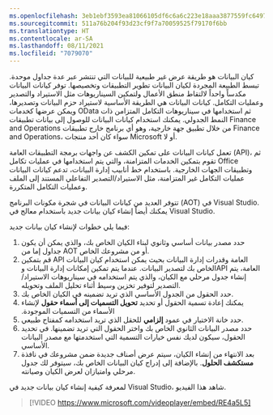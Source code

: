 ```yaml
---
ms.openlocfilehash: 3eb1ebf3593ea81066105df6c6a6c223e18aaa3877559fc6497fe9720988fa74
ms.sourcegitcommit: 511a76b204f93d23cf9f7a70059525f79170f6bb
ms.translationtype: HT
ms.contentlocale: ar-SA
ms.lasthandoff: 08/11/2021
ms.locfileid: "7079070"
---
```


كيان البيانات هو طريقة عرض غير طبيعية للبيانات التي تنتشر عبر عدة جداول موحدة. تبسط الطبيعة المجردة لكيان البيانات تطوير التطبيقات وتخصيصها. توفر كيانات البيانات مكدساً واحداً لالتقاط منطق الأعمال ولتمكين السيناريوهات مثل الاستيراد والتصدير وعمليات التكامل. كيانات البيانات هي الطريقة الأساسية لاستيراد حزم البيانات وتصديرها، ويمكن عرضها كخدمات OData ثم استخدامها في سيناريوهات التكامل المتزامن ذات النمط الجدولي. يمكنك استخدام كيانات البيانات للوصول إلى بيانات تطبيقات Finance and Operations من خلال تطبيق جهة خارجية، وهو أي برنامج خارج تطبيقات Finance and Operations، سواء كان أحد منتجات Microsoft أو لا.

تعمل كيانات البيانات على تمكين الكشف عن واجهات برمجة التطبيقات العامة (API)، ثم تقوم بتمكين الخدمات المتزامنة، والتي يتم استخدامها في عمليات تكامل Office وتطبيقات الجهات الخارجية. باستخدام خط أنابيب إدارة البيانات، تدعم كيانات البيانات عمليات التكامل غير المتزامنة، مثل الاستيراد/التصدير التفاعلي المستند إلى الملف وعمليات التكامل المتكررة.

تتوفر العديد من كيانات البيانات في شجرة مكونات البرنامج (AOT) في Visual Studio. يمكنك أيضاً إنشاء كيان بيانات جديد باستخدام معالج في Visual Studio.

فيما يلي خطوات لإنشاء كيان بيانات جديد:

1.  حدد مصدر بيانات أساسي وثانوي لبناء الكيان الخاص بك، والذي يمكن أن يكون جداول إما من AOT أو من مشروعك الخاص.
2.  قم بتمكين API العامة وقدرات إدارة البيانات بحيث يمكن استخدام كيان البيانات الخاص بك لتصدير البيانات. عندما يتم تمكين إمكانات إدارة البيانات وAPI العامة، يتم إنشاء جدول مرحلي مع الكيان، والذي يتم استخدامه في سيناريوهات الاستيراد/التصدير لتوفير تخزين وسيط أثناء تحليل الملف وتحويله.
4.  حدد الحقول من الجدول الأساسي الذي تريد تضمينه في الكيان الخاص بك.
5.  يمكنك إعادة تسمية الحقول أو تحديد **تحويل التسميات إلى أسماء حقول‬‏‫** لإنشاء الأسماء من التسميات الموجودة.
6.  حدد خانة الاختيار في عمود **إلزامي** للحقل الذي تريد استخدامه كمفتاح طبيعي.
7.  حدد مصدر البيانات الثانوي الخاص بك واختر الحقول التي تريد تضمينها. في تحديد الحقول، سيكون لديك نفس خيارات التسمية التي استخدمتها مع مصدر البيانات الأساسي.
8.  بعد الانتهاء من إنشاء الكيان، سيتم عرض أصناف جديدة ضمن مشروعك في نافذة **مستكشف الحلول**. بالإضافة إلى إدراج كيان البيانات الخاص بك، سيتوفر لك جدول مرحلي وامتيازان لعرض الكيان وصيانته. 

لمعرفة كيفية إنشاء كيان بيانات جديد في Visual Studio، شاهد هذا الفيديو.

 > [!VIDEO https://www.microsoft.com/videoplayer/embed/RE4a5L5]

